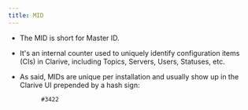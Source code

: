 ```yaml
---
title: MID
---
```

* The MID is short for Master ID.
* It's an internal counter used to uniquely identify configuration items (CIs) in Clarive, including Topics, Servers, 
Users, Statuses, etc.
* As said, MIDs are unique per installation and usually show up in the Clarive UI prepended by a hash sign:
            
            #3422


    
